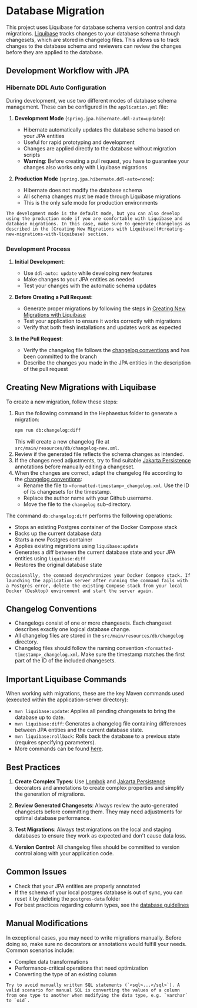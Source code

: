 # Database Migration

This project uses Liquibase for database schema version control and data migrations. [Liquibase](https://docs.liquibase.com/home.html) tracks changes to your database schema through changesets, which are stored in changelog files. This allows us to track changes to the database schema and reviewers can review the changes before they are applied to the database.

## Development Workflow with JPA


### Hibernate DDL Auto Configuration

During development, we use two different modes of database schema management. These can be configured in the `application.yml` file:

1. **Development Mode** (`spring.jpa.hibernate.ddl-auto=update`):
   - Hibernate automatically updates the database schema based on your JPA entities
   - Useful for rapid prototyping and development
   - Changes are applied directly to the database without migration scripts
   - **Warning**: Before creating a pull request, you have to guarantee your changes also works only with Liquibase migrations

2. **Production Mode** (`spring.jpa.hibernate.ddl-auto=none`):
   - Hibernate does not modify the database schema
   - All schema changes must be made through Liquibase migrations
   - This is the only safe mode for production environments

```{hint}
The development mode is the default mode, but you can also develop using the production mode if you are comfortable with Liquibase and database migrations. In this case, make sure to generate changelogs as described in the [Creating New Migrations with Liquibase](#creating-new-migrations-with-liquibase) section.
```

### Development Process

1. **Initial Development**:
   - Use `ddl-auto: update` while developing new features
   - Make changes to your JPA entities as needed
   - Test your changes with the automatic schema updates

2. **Before Creating a Pull Request**:
   - Generate proper migrations by following the steps in [Creating New Migrations with Liquibase](#creating-new-migrations-with-liquibase)
   - Test your application to ensure it works correctly with migrations
   - Verify that both fresh installations and updates work as expected

3. **In the Pull Request**:
   - Verify the changelog file follows the [changelog conventions](#changelog-conventions) and has been committed to the branch
   - Describe the changes you made in the JPA entities in the description of the pull request

## Creating New Migrations with Liquibase

To create a new migration, follow these steps:

1. Run the following command in the Hephaestus folder to generate a migration:
   ```bash
   npm run db:changelog:diff
   ```
   This will create a new changelog file at `src/main/resources/db/changelog-new.xml`.
3. Review if the generated file reflects the schema changes as intended.
4. If the changes need adjustments, try to find suitable [Jakarta Persistence](https://jakarta.ee/specifications/persistence/3.2/apidocs/jakarta.persistence/jakarta/persistence/package-summary) annotations before manually editing a changeset. 
5. When the changes are correct, adapt the changelog file according to the [changelog conventions](#changelog-conventions):
   - Rename the file to `<formatted-timestamp>_changelog.xml`. Use the ID of its changesets for the timestamp.
   - Replace the author name with your Github username.
   - Move the file to the `changelog` sub-directory.

The command `db:changelog:diff` performs the following operations:
- Stops an existing Postgres container of the Docker Compose stack
- Backs up the current database data
- Starts a new Postgres container
- Applies existing migrations using `liquibase:update`
- Generates a diff between the current database state and your JPA entities using `liquibase:diff`
- Restores the original database state

```{warning}
Occasionally, the command desynchronizes your Docker Compose stack. If launching the application server after running the command fails with a Postgres error, delete the existing Compose stack from your local Docker (Desktop) environment and start the server again.
```

## Changelog Conventions

- Changelogs consist of one or more changesets. Each changeset describes exactly one logical database change.
- All changelog files are stored in the `src/main/resources/db/changelog` directory.
- Changelog files should follow the naming convention `<formatted-timestamp>_changelog.xml`. Make sure the timestamp matches the first part of the ID of the included changesets.

## Important Liquibase Commands

When working with migrations, these are the key Maven commands used (executed within the application-server directory):

- `mvn liquibase:update`: Applies all pending changesets to bring the database up to date.
- `mvn liquibase:diff`: Generates a changelog file containing differences between JPA entities and the current database state.
- `mvn liquibase:rollback`: Rolls back the database to a previous state (requires specifying parameters).
- More commands can be found [here](https://docs.liquibase.com/commands/home.html).

## Best Practices

1. **Create Complex Types**: Use [Lombok](https://projectlombok.org/features/) and [Jakarta Persistence](https://jakarta.ee/specifications/persistence/3.2/apidocs/jakarta.persistence/jakarta/persistence/package-summary) decorators and annotations to create complex properties and simplify the generation of migrations.

2. **Review Generated Changesets**: Always review the auto-generated changesets before committing them. They may need adjustments for optimal database performance.

3. **Test Migrations**: Always test migrations on the local and staging databases to ensure they work as expected and don't cause data loss.

4. **Version Control**: All changelog files should be committed to version control along with your application code.

## Common Issues

- Check that your JPA entities are properly annotated
- If the schema of your local postgres database is out of sync, you can reset it by deleting the `postgres-data` folder
- For best practices regarding column types, see the [database guidelines](../coding_design_guidelines/index.md#database)

## Manual Modifications

In exceptional cases, you may need to write migrations manually. Before doing so, make sure no decorators or annotations would fulfill your needs. Common scenarios include:

- Complex data transformations
- Performance-critical operations that need optimization
- Converting the type of an existing column

```{warning}
Try to avoid manually written SQL statements (`<sql>...</sql>`). A valid scenario for manual SQL is converting the values of a column from one type to another when modifying the data type, e.g. `varchar` to `oid`.
```

